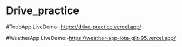 # Drive_practice

#TodoApp
 LiveDemo:-https://drive-practice.vercel.app/


#WeatherApp
 LiveDemo:-https://weather-app-iota-gilt-95.vercel.app/
 
